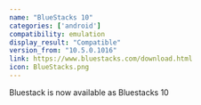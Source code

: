 ```yaml
---
name: "BlueStacks 10"
categories: ['android']
compatibility: emulation
display_result: "Compatible"
version_from: "10.5.0.1016"
link: https://www.bluestacks.com/download.html
icon: BlueStacks.png
---
```


Bluestack is now available as Bluestacks 10
